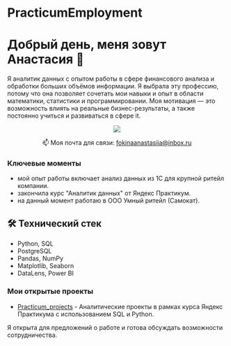 # PracticumEmployment

# Добрый день, меня зовут Анастасия 👋
Я аналитик данных с опытом работы в сфере финансового анализа и обработки больших объёмов информации. Я выбрала эту профессию, потому что она позволяет сочетать мои навыки и опыт в области математики, статистики и программировании. Моя мотивация — это возможность влиять на реальные бизнес-результаты, а также постоянно учиться и развиваться в сфере it.

<p align='center'>
   </a>
   <a href="https://t.me/fokinaanastasiia">
       <img src="https://img.shields.io/badge/Telegram-2CA5E0?style=for-the-badge&logo=telegram&logoColor=white"/>
   </a>
<p align='center'>
   📫 Моя почта для связи: <a href='mailto:fokinaanastasiia@inbox.ru'>fokinaanastasiia@inbox.ru</a>
</p>


### Ключевые моменты
*   мой опыт работы включает анализ данных из 1С для крупной ритейл компании.
*   закончила курс "Аналитик данных" от Яндекс Практикум.
*   на данный момент работаю в ООО Умный ритейл (Самокат).

## 🛠 Технический стек
*   Python, SQL
*   PostgreSQL
*   Pandas, NumPy
*   Matplotlib, Seaborn
*   DataLens, Power BI

### Мои открытые проекты

*   [Practicum_projects](https://github.com/FokinaAnastasiia/Practicum_projects-) - Аналитические проекты в рамках курса Яндекс Практикума с использованием SQL и Python.

   </a>
</div>


Я открыта для предложений о работе и готова обсуждать возможности сотрудничества.
